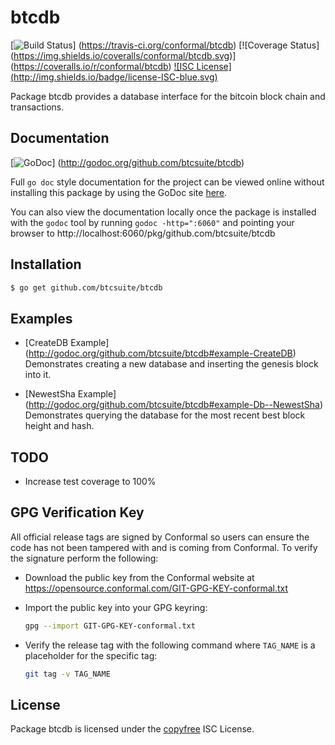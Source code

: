 btcdb
=====

[![Build Status](http://img.shields.io/travis/conformal/btcdb.svg)]
(https://travis-ci.org/conformal/btcdb) [![Coverage Status]
(https://img.shields.io/coveralls/conformal/btcdb.svg)]
(https://coveralls.io/r/conformal/btcdb) [![ISC License]
(http://img.shields.io/badge/license-ISC-blue.svg)](http://copyfree.org)

Package btcdb provides a database interface for the bitcoin block chain and
transactions.

## Documentation

[![GoDoc](https://img.shields.io/badge/godoc-reference-blue.svg)]
(http://godoc.org/github.com/btcsuite/btcdb)

Full `go doc` style documentation for the project can be viewed online without
installing this package by using the GoDoc site
[here](http://godoc.org/github.com/btcsuite/btcdb).

You can also view the documentation locally once the package is installed with
the `godoc` tool by running `godoc -http=":6060"` and pointing your browser to
http://localhost:6060/pkg/github.com/btcsuite/btcdb

## Installation

```bash
$ go get github.com/btcsuite/btcdb
```

## Examples

* [CreateDB Example]
  (http://godoc.org/github.com/btcsuite/btcdb#example-CreateDB)  
  Demonstrates creating a new database and inserting the genesis block into it.

* [NewestSha Example]
  (http://godoc.org/github.com/btcsuite/btcdb#example-Db--NewestSha)  
  Demonstrates  querying the database for the most recent best block height and
  hash.

## TODO
- Increase test coverage to 100%

## GPG Verification Key

All official release tags are signed by Conformal so users can ensure the code
has not been tampered with and is coming from Conformal.  To verify the
signature perform the following:

- Download the public key from the Conformal website at
  https://opensource.conformal.com/GIT-GPG-KEY-conformal.txt

- Import the public key into your GPG keyring:
  ```bash
  gpg --import GIT-GPG-KEY-conformal.txt
  ```

- Verify the release tag with the following command where `TAG_NAME` is a
  placeholder for the specific tag:
  ```bash
  git tag -v TAG_NAME
  ```

## License

Package btcdb is licensed under the [copyfree](http://copyfree.org) ISC License.
